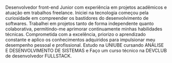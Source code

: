 Desenvolvedor front-end Junior com experiência em projetos acadêmicos e atuação em trabalhos freelance. Iniciei na tecnologia começou pela curiosidade em compreender os bastidores do desenvolvimento de softwares. Trabalhei em projetos tanto de forma independente quanto colaborativa, permitindo-me aprimorar continuamente minhas habilidades técnicas. Comprometida com a excelência, priorizo o aprendizado constante e aplico os conhecimentos adquiridos para impulsionar meu desempenho pessoal e profissional.
Estudo na UNIUBE cursando ANÁLISE E DESENVOLVIMENTO DE SISTEMAS e Faço um curso técnico na DEVCLUB de desenvolvedor FULLSTACK.

<!---
Igoruraxx/Igoruraxx is a ✨ special ✨ repository because its `README.md` (this file) appears on your GitHub profile.
You can click the Preview link to take a look at your changes.
--->
